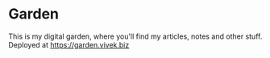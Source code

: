 # Garden

This is my digital garden, where you'll find my articles, notes and other stuff.
Deployed at https://garden.vivek.biz

